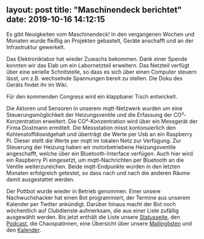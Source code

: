 layout: post
title: "Maschinendeck berichtet"
date: 2019-10-16 14:12:15
---
Es gibt Neuigkeiten vom Maschinendeck! In den vergangenen Wochen und Monaten wurde fleißig an Projekten gebastelt, Geräte anschafft und an der Infrastruktur gewerkelt.

Das Elektroniklabor hat wieder Zuwachs bekommen. Dank einer Spende konnten wir das Elab um ein Labornetzteil erweitern. Das Netzteil verfügt über eine serielle Schnitstelle, so dass es sich über einen Computer steuern lässt, um z.B. wechselnde Spannungen bereit zu stellen. Die Doku des Geräts findet ihr im Wiki.

Für den kommenden Congress wird ein klappbarer Tisch entwickelt.

Die Aktoren und Sensoren in unserem mqtt-Netzwerk wurden um eine Steuerungsmöglichkeit der Heizungsventile und die Erfassung der CO²-Konzentration erweitert. Die CO²-Konzentration wird über ein Messgerät der Firma Dostmann ermittelt. Die Messstation misst kontonuierlich den Kohlenstoffdioxidgehalt und überträgt die Werte per Usb an ein Raspberry Pi. Dieser stellt die Werte per mqtt im lokalen Netz zur Verfügung. Zur Steuerung der Heizung haben wir motorbetriebene Heizungsventile angeschafft, welche über ein Bluetooth-Interface verfügen. Auch hier wird ein Raspberry Pi eingesetzt, um mqtt-Nachrichten per Bluetooth an die Ventile weiterzureichen. Beide mqtt-Endpunkte wurden in den letzten Monaten erfolgreich getestet, so dass nach und nach die anderen Räume damit ausgestattet werden.

Der Pottbot wurde wieder in Betrieb genommen. Einer unsere Nachwuchshacker hat einen Bot programmiert, der Termine aus unserem Kalender per Twitter ankündigt. Darüber hinaus macht der Bot noch wöchentlich auf Clubdienste aufmerksam, die aus einer Liste zufällig ausgewählt werden. Bis jetzt enthält die Liste unsere [Statusseite](), den [Podcast](), die Chaospatinnen, eine Übersicht über unsere [Mailinglisten]() und den [Kalender](). 